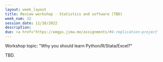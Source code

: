```yaml
---
layout: week_layout
title: Review workshop - Statistics and software (TBD)
week_num: 12
session_date: 11/10/2022
description:
due: <a href="https://amgps.jima.me/assignments/#4-replication-project">Replication report (draft)</a>
---
```


Workshop topic: "Why you should learn Python/R/Stata/Excel?"

TBD.

<!-- 
- Weiss, Robert Stuart. 1995. “Interviewing.” In Learning from Strangers: The Art and Method of Qualitative Interview Studies. New York: Free Press.
- Weiss, Robert Stuart. 1995. “Preparation for Interviewing.” In Learning from Strangers: The Art and Method of Qualitative Interview Studies. New York: Free Press.
- Emerson, Robert M., Rachel I. Fretz, and Linda L. Shaw. 2011a. “Fieldnotes in Ethnographic Research.” In Writing Ethnographic Fieldnotes, Second edition. Chicago: University of Chicago Press.
- ———. 2011b. “In the Field: Participating, Observing, and Jotting Notes.” In Writing Ethnographic Fieldnotes, Second edition. Chicago: University of Chicago Press.
- ———. 2011c. “Processing Fieldnotes: Coding and Memoing.” In Writing Ethnographic Fieldnotes, Second edition. Chicago: University of Chicago Press.
- ———. 2011d. “Writing Fieldnotes I: At the Desk, Creating Scenes on a Page.” In Writing Ethnographic Fieldnotes, Second edition. Chicago: University of Chicago Press
- Marshall, Catherine, and Gretchen B. Rossman. 2014. “Managing, Analyzing, and Interpreting Data.” In Designing Qualitative Research. SAGE Publications. -->
